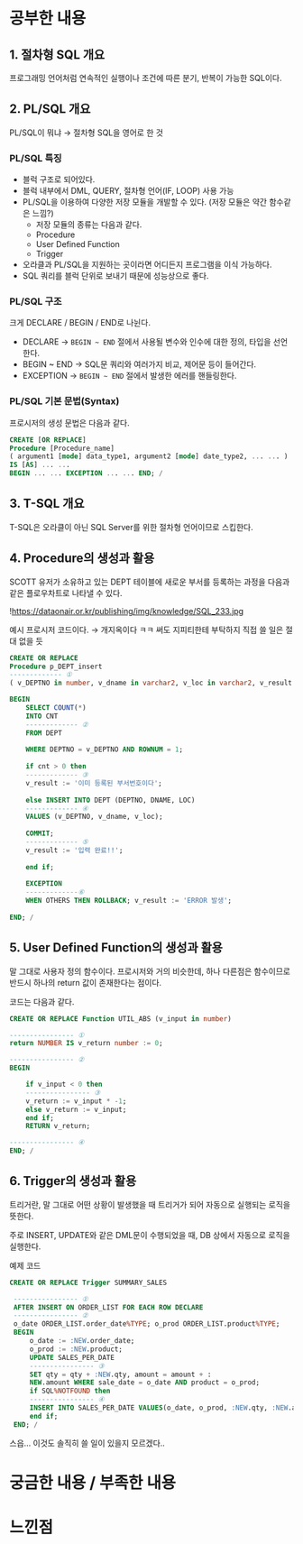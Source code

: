 # 공부한 내용

## 1. 절차형 SQL 개요

프로그래밍 언어처럼 연속적인 실행이나 조건에 따른 분기, 반복이 가능한 SQL이다.

## 2. PL/SQL 개요

PL/SQL이 뭐냐 → 절차형 SQL을 영어로 한 것

### PL/SQL 특징

- 블럭 구조로 되어있다.
- 블럭 내부에서 DML, QUERY, 절차형 언어(IF, LOOP) 사용 가능
- PL/SQL을 이용하여 다양한 저장 모듈을 개발할 수 있다. (저장 모듈은 약간 함수같은 느낌?)
   - 저장 모듈의 종류는 다음과 같다.
   - Procedure
   - User Defined Function
   - Trigger
- 오라클과 PL/SQL을 지원하는 곳이라면 어디든지 프로그램을 이식 가능하다.
- SQL 쿼리를 블럭 단위로 보내기 때문에 성능상으로 좋다.

### PL/SQL 구조

크게 DECLARE / BEGIN / END로 나뉜다.

- DECLARE → `BEGIN ~ END` 절에서 사용될 변수와 인수에 대한 정의, 타입을 선언한다.
- BEGIN ~ END → SQL문 쿼리와 여러가지 비교, 제어문 등이 들어간다.
- EXCEPTION → `BEGIN ~ END` 절에서 발생한 에러를 핸들링한다.

### **PL/SQL 기본 문법(Syntax)**

프로시저의 생성 문법은 다음과 같다.

```sql
CREATE [OR REPLACE] 
Procedure [Procedure_name] 
( argument1 [mode] data_type1, argument2 [mode] date_type2, ... ... ) 
IS [AS] ... ... 
BEGIN ... ... EXCEPTION ... ... END; /
```

## 3. **T-SQL 개요**

T-SQL은 오라클이 아닌 SQL Server를 위한 절차형 언어이므로 스킵한다.

## 4. Procedure의 생성과 활용

SCOTT 유저가 소유하고 있는 DEPT 테이블에 새로운 부서를 등록하는 과정을 다음과 같은 플로우차트로 나타낼 수 있다.

!https://dataonair.or.kr/publishing/img/knowledge/SQL_233.jpg

예시 프로시저 코드이다. → 개지옥이다 ㅋㅋ 써도 지피티한테 부탁하지 직접 쓸 일은 절대 없을 듯

```sql
CREATE OR REPLACE 
Procedure p_DEPT_insert 
------------- ① 
( v_DEPTNO in number, v_dname in varchar2, v_loc in varchar2, v_result out varchar2) IS cnt number := 0;

BEGIN 
	SELECT COUNT(*) 
	INTO CNT 
	------------- ② 
	FROM DEPT 
	
	WHERE DEPTNO = v_DEPTNO AND ROWNUM = 1; 
	
	if cnt > 0 then 
	------------- ③ 
	v_result := '이미 등록된 부서번호이다'; 
	
	else INSERT INTO DEPT (DEPTNO, DNAME, LOC)
	------------- ④ 
	VALUES (v_DEPTNO, v_dname, v_loc); 
	
	COMMIT; 
	------------- ⑤ 
	v_result := '입력 완료!!'; 
	
	end if; 
	
	EXCEPTION 
	-------------⑥ 
	WHEN OTHERS THEN ROLLBACK; v_result := 'ERROR 발생'; 
	
END; /
```

## **5. User Defined Function의 생성과 활용**

말 그대로 사용자 정의 함수이다. 프로시저와 거의 비슷한데, 하나 다른점은 함수이므로 반드시 하나의 return 값이 존재한다는 점이다.

코드는 다음과 같다.

```sql
CREATE OR REPLACE Function UTIL_ABS (v_input in number) 

---------------- ① 
return NUMBER IS v_return number := 0; 

---------------- ② 
BEGIN 

	if v_input < 0 then 
	---------------- ③ 
	v_return := v_input * -1; 
	else v_return := v_input; 
	end if; 
	RETURN v_return; 

---------------- ④ 
END; /
```

## **6. Trigger의 생성과 활용**

트리거란, 말 그대로 어떤 상황이 발생했을 때 트리거가 되어 자동으로 실행되는 로직을 뜻한다.

주로 INSERT, UPDATE와 같은 DML문이 수행되었을 때, DB 상에서 자동으로 로직을 실행한다.

예제 코드

```sql
CREATE OR REPLACE Trigger SUMMARY_SALES

 ---------------- ① 
 AFTER INSERT ON ORDER_LIST FOR EACH ROW DECLARE 
 ---------------- ② 
 o_date ORDER_LIST.order_date%TYPE; o_prod ORDER_LIST.product%TYPE; 
 BEGIN 
	 o_date := :NEW.order_date; 
	 o_prod := :NEW.product; 
	 UPDATE SALES_PER_DATE 
	 ---------------- ③ 
	 SET qty = qty + :NEW.qty, amount = amount + :
	 NEW.amount WHERE sale_date = o_date AND product = o_prod; 
	 if SQL%NOTFOUND then 
	 ---------------- ④ 
	 INSERT INTO SALES_PER_DATE VALUES(o_date, o_prod, :NEW.qty, :NEW.amount); 
	 end if; 
 END; /
```

스읍… 이것도 솔직히 쓸 일이 있을지 모르겠다..

# 궁금한 내용 / 부족한 내용



# 느낀점

